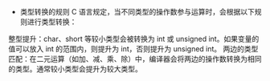 
- 类型转换的规则
C 语言规定，当不同类型的操作数参与运算时，会根据以下规则进行类型转换：

整型提升：char、short 等较小类型会被转换为 int 或 unsigned int。如果变量的值可以放入 int 的范围内，则提升为 int，否则提升为 unsigned int。
两边的类型匹配：在二元运算（如加、减、乘、除）中，编译器会将两边的操作数转换为相同的类型。通常较小类型会提升为较大类型。
